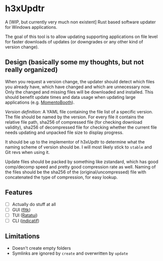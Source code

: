 # h3xUpdtr

A [WIP, but currently very much non existent] Rust based software updater for Windows applications.

The goal of this tool is to allow updating supporting applications on file level for faster downloads of updates (or downgrades or any other kind of version change).

## Design (basically some my thoughts, but not really organized)

When you request a version change, the updater should detect which files you already have, which have changed and which are unnecessary now. Only the changed and missing files will be downloaded and installed. This should benefit update times and data usage when updating large applications (e.g. [MomentoBooth](https://github.com/momentobooth/momentobooth)).

*Version definition*: A YAML file containing the file list of a specific version. The file should be named by the version. For every file it contains the relative file path, sha256 of compressed file (for checking download validity), sha256 of decompressed file for checking whether the current file needs updating and unpacked file size to display progress.

It should be up to the implementor of h3xUpdtr to determine what the naming scheme of version should be. I will most likely stick to `stable` and Git revs when using it.

Update files should be packed by something like zstandard, which has good comp/decomp speed and pretty good compression rate as well. Naming of the files should be the sha256 of the (original/uncompressed) file with concatenated the type of compression, for easy lookup.

## Features

- [ ] Actually do stuff at all
- [ ] GUI ([fltk](https://crates.io/crates/fltk))
- [ ] TUI ([Ratatui](https://crates.io/crates/ratatui))
- [ ] CLI ([indicatif](https://crates.io/crates/indicatif))

## Limitations

- Doesn't create empty folders
- Symlinks are ignored by `create` and overwritten by `update`
